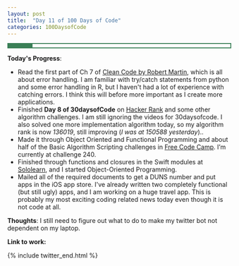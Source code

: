 ```yaml
---
layout: post
title:  "Day 11 of 100 Days of Code"
categories: 100DaysofCode
---
```


<div style = "width: 100%; height: 8px; border: 2px; border-style: solid; border-color: #3a7f57;">
  <div style = "width: 11%; height: 8px; background-color: #3a7f57;">
  </div>
</div>

**Today's Progress**:
+ Read the first part of Ch 7 of [Clean Code by Robert Martin](http://amzn.to/2sOXBuy), which is all about error handling. I am familiar with try/catch statements from python and some error handling in R, but I haven't had a lot of experience with catching errors. I think this will before more important as I create more applications. 
+ Finished **Day 8 of 30daysofCode** on [Hacker Rank](http://www.hackerrank.com) and some other algorithm challenges. I am still ignoring the videos for 30daysofcode. I also solved one more implementation algorithm today, so my algorithm rank is now *136019*, still improving (*I was at 150588 yesterday*).. 
+ Made it through Object Oriented and Functional Programming and about half of the Basic Algorithm Scripting challenges in [Free Code Camp]( https://www.freecodecamp.org). I’m currently at challenge 240.  
+ Finished through functions and closures in the Swift modules at [Sololearn](https://www.sololearn.com), and I started Object-Oriented Programming.
+ Mailed all of the required documents to get a DUNS number and put apps in the iOS app store. I've already written two completely functional (but still ugly) apps, and I am working on a huge travel app. This is probably my most exciting coding related news today even though it is not code at all.

**Thoughts**: I still need to figure out what to do to make my twitter bot not dependent on my laptop. 

**Link to work:**

{% include twitter_end.html %}
